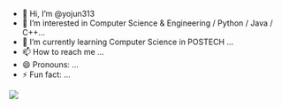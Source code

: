 - 👋 Hi, I’m @yojun313
- 👀 I’m interested in Computer Science & Engineering / Python / Java / C++...
- 🌱 I’m currently learning Computer Science in POSTECH ...
- 📫 How to reach me ...
- 😄 Pronouns: ...
- ⚡ Fun fact: ...

<!---
yojun313/yojun313 is a ✨ special ✨ repository because its `README.md` (this file) appears on your GitHub profile.
You can click the Preview link to take a look at your changes.
--->

<a href="https://www.instagram.com/yo_jjun/" target="_blank"><img src="https://img.shields.io/badge/E4405F?style=flat&logo=CC0000&logoColor=CC0000"/></a>
